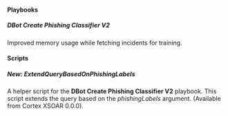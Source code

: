 
#### Playbooks
##### DBot Create Phishing Classifier V2
Improved memory usage while fetching incidents for training.

#### Scripts
##### New: ExtendQueryBasedOnPhishingLabels
A helper script for the **DBot Create Phishing Classifier V2** playbook. This script extends the query based on the *phishingLabels* argument. (Available from Cortex XSOAR 0.0.0).
